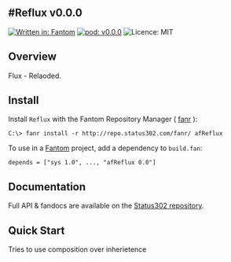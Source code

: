 #Reflux v0.0.0
---
[![Written in: Fantom](http://img.shields.io/badge/written%20in-Fantom-lightgray.svg)](http://fantom.org/)
[![pod: v0.0.0](http://img.shields.io/badge/pod-v0.0.0-yellow.svg)](http://www.fantomfactory.org/pods/afReflux)
![Licence: MIT](http://img.shields.io/badge/licence-MIT-blue.svg)

## Overview

Flux - Relaoded.

## Install

Install `Reflux` with the Fantom Repository Manager ( [fanr](http://fantom.org/doc/docFanr/Tool.html#install) ):

    C:\> fanr install -r http://repo.status302.com/fanr/ afReflux

To use in a [Fantom](http://fantom.org/) project, add a dependency to `build.fan`:

    depends = ["sys 1.0", ..., "afReflux 0.0"]

## Documentation

Full API & fandocs are available on the [Status302 repository](http://repo.status302.com/doc/afReflux/).

## Quick Start

Tries to use composition over inherietence

